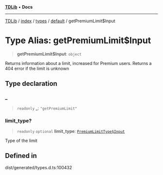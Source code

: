 [**TDLib**](../../../../../../README.md) • **Docs**

***

[TDLib](../../../../../../modules.md) / [index](../../../../../README.md) / [types](../../../README.md) / [default](../README.md) / getPremiumLimit$Input

# Type Alias: getPremiumLimit$Input

> **getPremiumLimit$Input**: `object`

Returns information about a limit, increased for Premium users. Returns a 404 error if the limit is unknown

## Type declaration

### \_

> `readonly` **\_**: `"getPremiumLimit"`

### limit\_type?

> `readonly` `optional` **limit\_type**: [`PremiumLimitType$Input`](PremiumLimitType$Input.md)

Type of the limit

## Defined in

dist/generated/types.d.ts:100432
